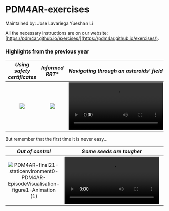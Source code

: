 # PDM4AR-exercises

Maintained by:
Jose Lavariega
Yueshan Li

All the necessary instructions are on our website: [https://pdm4ar.github.io/exercises/](https://pdm4ar.github.io/exercises/).


### Highlights from the previous year

|                                            *Using safety certificates*                                             |                                                  *Informed RRT**                                                   |                                       *Navigating through an asteroids' field*                                        |
|:------------------------------------------------------------------------------------------------------------------:|:------------------------------------------------------------------------------------------------------------------:|:---------------------------------------------------------------------------------------------------------------------:|
| <img src="https://user-images.githubusercontent.com/18750753/194148816-c19705da-9c0a-42a8-ad2f-137706b4b07b.png"/> | <img src="https://user-images.githubusercontent.com/79461707/156462386-3d27f2f3-669e-414f-9134-fbc28b89ed49.png"/> | <video src="https://user-images.githubusercontent.com/79461707/156427479-312f6e81-f16a-478d-add3-de01ce2eece4.mp4" /> |

But remember that the first time it is never easy...

|                                                                                       *Out of control*                                                                                        |                                               *Some seeds are tougher*                                                |                                                 *The Drunkard's Walk*                                                 |
|:---------------------------------------------------------------------------------------------------------------------------------------------------------------------------------------------:|:---------------------------------------------------------------------------------------------------------------------:|:---------------------------------------------------------------------------------------------------------------------:|
| ![PDM4AR-final21-staticenvironment0-PDM4AR-EpisodeVisualisation-figure1-Animation (1)](https://user-images.githubusercontent.com/18750753/194147922-20cdc861-830b-42e0-9282-9d0955c5cf77.gif) | <video src="https://user-images.githubusercontent.com/18750753/194151123-2c98d01f-8e18-46e4-92b0-31b94f6d0842.mp4" /> | <video src="https://user-images.githubusercontent.com/18750753/194152429-9d2d454f-a878-48fd-be8f-70cadf68d2bf.mp4" /> |
